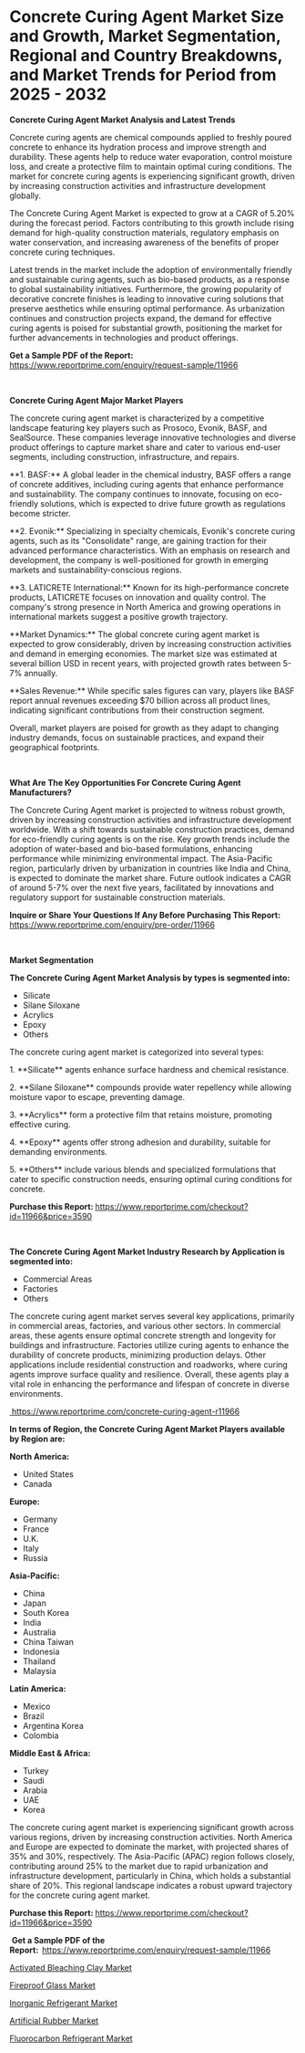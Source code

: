 <p><h1>Concrete Curing Agent Market Size and Growth, Market Segmentation, Regional and Country Breakdowns, and Market Trends for Period from 2025 -  2032</h1></p><p><strong>Concrete Curing Agent Market Analysis and Latest Trends</strong></p>
<p><p>Concrete curing agents are chemical compounds applied to freshly poured concrete to enhance its hydration process and improve strength and durability. These agents help to reduce water evaporation, control moisture loss, and create a protective film to maintain optimal curing conditions. The market for concrete curing agents is experiencing significant growth, driven by increasing construction activities and infrastructure development globally.</p><p>The Concrete Curing Agent Market is expected to grow at a CAGR of 5.20% during the forecast period. Factors contributing to this growth include rising demand for high-quality construction materials, regulatory emphasis on water conservation, and increasing awareness of the benefits of proper concrete curing techniques. </p><p>Latest trends in the market include the adoption of environmentally friendly and sustainable curing agents, such as bio-based products, as a response to global sustainability initiatives. Furthermore, the growing popularity of decorative concrete finishes is leading to innovative curing solutions that preserve aesthetics while ensuring optimal performance. As urbanization continues and construction projects expand, the demand for effective curing agents is poised for substantial growth, positioning the market for further advancements in technologies and product offerings.</p></p>
<p><strong>Get a Sample PDF of the Report:&nbsp;</strong> <a href="https://www.reportprime.com/enquiry/request-sample/11966?utm_campaign=1944&utm_medium=2&utm_source=Github&utm_content=ia&utm_term=17032025&utm_id=concrete-curing-agent">https://www.reportprime.com/enquiry/request-sample/11966</a></p>
<p>&nbsp;</p>
<p><strong>Concrete Curing Agent Major Market Players</strong></p>
<p><p>The concrete curing agent market is characterized by a competitive landscape featuring key players such as Prosoco, Evonik, BASF, and SealSource. These companies leverage innovative technologies and diverse product offerings to capture market share and cater to various end-user segments, including construction, infrastructure, and repairs.</p><p>**1. BASF:** A global leader in the chemical industry, BASF offers a range of concrete additives, including curing agents that enhance performance and sustainability. The company continues to innovate, focusing on eco-friendly solutions, which is expected to drive future growth as regulations become stricter.</p><p>**2. Evonik:** Specializing in specialty chemicals, Evonik's concrete curing agents, such as its "Consolidate" range, are gaining traction for their advanced performance characteristics. With an emphasis on research and development, the company is well-positioned for growth in emerging markets and sustainability-conscious regions.</p><p>**3. LATICRETE International:** Known for its high-performance concrete products, LATICRETE focuses on innovation and quality control. The company's strong presence in North America and growing operations in international markets suggest a positive growth trajectory.</p><p>**Market Dynamics:** The global concrete curing agent market is expected to grow considerably, driven by increasing construction activities and demand in emerging economies. The market size was estimated at several billion USD in recent years, with projected growth rates between 5-7% annually.</p><p>**Sales Revenue:** While specific sales figures can vary, players like BASF report annual revenues exceeding $70 billion across all product lines, indicating significant contributions from their construction segment. </p><p>Overall, market players are poised for growth as they adapt to changing industry demands, focus on sustainable practices, and expand their geographical footprints.</p></p>
<p>&nbsp;</p>
<p><strong>What Are The Key Opportunities For Concrete Curing Agent Manufacturers?</strong></p>
<p><p>The Concrete Curing Agent market is projected to witness robust growth, driven by increasing construction activities and infrastructure development worldwide. With a shift towards sustainable construction practices, demand for eco-friendly curing agents is on the rise. Key growth trends include the adoption of water-based and bio-based formulations, enhancing performance while minimizing environmental impact. The Asia-Pacific region, particularly driven by urbanization in countries like India and China, is expected to dominate the market share. Future outlook indicates a CAGR of around 5-7% over the next five years, facilitated by innovations and regulatory support for sustainable construction materials.</p></p>
<p><strong>Inquire or Share Your Questions If Any Before Purchasing This Report:</strong> <a href="https://www.reportprime.com/enquiry/pre-order/11966?utm_campaign=1944&utm_medium=2&utm_source=Github&utm_content=ia&utm_term=17032025&utm_id=concrete-curing-agent">https://www.reportprime.com/enquiry/pre-order/11966</a></p>
<p>&nbsp;</p>
<p><strong>Market Segmentation</strong></p>
<p><strong>The Concrete Curing Agent Market Analysis by types is segmented into:</strong></p>
<p><ul><li>Silicate</li><li>Silane Siloxane</li><li>Acrylics</li><li>Epoxy</li><li>Others</li></ul></p>
<p><p>The concrete curing agent market is categorized into several types: </p><p>1. **Silicate** agents enhance surface hardness and chemical resistance.</p><p>2. **Silane Siloxane** compounds provide water repellency while allowing moisture vapor to escape, preventing damage.</p><p>3. **Acrylics** form a protective film that retains moisture, promoting effective curing.</p><p>4. **Epoxy** agents offer strong adhesion and durability, suitable for demanding environments.</p><p>5. **Others** include various blends and specialized formulations that cater to specific construction needs, ensuring optimal curing conditions for concrete.</p></p>
<p><strong>Purchase this Report:&nbsp;</strong><a href="https://www.reportprime.com/checkout?id=11966&price=3590&utm_campaign=1944&utm_medium=2&utm_source=Github&utm_content=ia&utm_term=17032025&utm_id=concrete-curing-agent">https://www.reportprime.com/checkout?id=11966&price=3590</a></p>
<p>&nbsp;</p>
<p><strong>The Concrete Curing Agent Market Industry Research by Application is segmented into:</strong></p>
<p><ul><li>Commercial Areas</li><li>Factories</li><li>Others</li></ul></p>
<p><p>The concrete curing agent market serves several key applications, primarily in commercial areas, factories, and various other sectors. In commercial areas, these agents ensure optimal concrete strength and longevity for buildings and infrastructure. Factories utilize curing agents to enhance the durability of concrete products, minimizing production delays. Other applications include residential construction and roadworks, where curing agents improve surface quality and resilience. Overall, these agents play a vital role in enhancing the performance and lifespan of concrete in diverse environments.</p></p>
<p><a href="https://www.reportprime.com/concrete-curing-agent-r11966?utm_campaign=1944&utm_medium=2&utm_source=Github&utm_content=ia&utm_term=17032025&utm_id=concrete-curing-agent">&nbsp;https://www.reportprime.com/concrete-curing-agent-r11966</a></p>
<p><strong>In terms of Region, the Concrete Curing Agent Market Players available by Region are:</strong></p>
<p>
    <p> <strong> North America: </strong>
        <ul>
            <li>United States</li>
            <li>Canada</li>
        </ul>
        </p> 
    <p> <strong> Europe: </strong>
        <ul>
            <li>Germany</li>
            <li>France</li>
            <li>U.K.</li>
            <li>Italy</li>
            <li>Russia</li>
        </ul>
        </p> 
    <p> <strong> Asia-Pacific: </strong>
        <ul>
            <li>China</li>
            <li>Japan</li>
            <li>South Korea</li>
            <li>India</li>
            <li>Australia</li>
            <li>China Taiwan</li>
            <li>Indonesia</li>
            <li>Thailand</li>
            <li>Malaysia</li>
        </ul>
        </p> 
    <p> <strong> Latin America: </strong>
        <ul>
            <li>Mexico</li>
            <li>Brazil</li>
            <li>Argentina Korea</li>
            <li>Colombia</li>
        </ul>
        </p> 
    <p> <strong> Middle East & Africa: </strong>
        <ul>
            <li>Turkey</li>
            <li>Saudi</li>
            <li>Arabia</li>
            <li>UAE</li>
            <li>Korea</li>
        </ul>
    </p>
    </p>
<p><p>The concrete curing agent market is experiencing significant growth across various regions, driven by increasing construction activities. North America and Europe are expected to dominate the market, with projected shares of 35% and 30%, respectively. The Asia-Pacific (APAC) region follows closely, contributing around 25% to the market due to rapid urbanization and infrastructure development, particularly in China, which holds a substantial share of 20%. This regional landscape indicates a robust upward trajectory for the concrete curing agent market.</p></p>
<p><strong>Purchase this Report: </strong><a href="https://www.reportprime.com/checkout?id=11966&price=3590&utm_campaign=1944&utm_medium=2&utm_source=Github&utm_content=ia&utm_term=17032025&utm_id=concrete-curing-agent">https://www.reportprime.com/checkout?id=11966&price=3590</a></p>
<p>&nbsp;<strong>Get a Sample PDF of the Report:&nbsp;&nbsp;</strong><a href="https://www.reportprime.com/enquiry/request-sample/11966?utm_campaign=1944&utm_medium=2&utm_source=Github&utm_content=ia&utm_term=17032025&utm_id=concrete-curing-agent">https://www.reportprime.com/enquiry/request-sample/11966</a></p>
<p><strong></strong></p>
<p><p><a href="https://github.com/poskaturovtl/Market-Research-Report-List-1/blob/main/activated-bleaching-clay-market.md?utm_campaign=1944&utm_medium=2&utm_source=Github&utm_content=ia&utm_term=17032025&utm_id=concrete-curing-agent">Activated Bleaching Clay Market</a></p><p><a href="https://github.com/kreilkoffas4/Market-Research-Report-List-1/blob/main/fireproof-glass-market.md?utm_campaign=1944&utm_medium=2&utm_source=Github&utm_content=ia&utm_term=17032025&utm_id=concrete-curing-agent">Fireproof Glass Market</a></p><p><a href="https://github.com/rafiishibu00/Market-Research-Report-List-1/blob/main/inorganic-refrigerant-market.md?utm_campaign=1944&utm_medium=2&utm_source=Github&utm_content=ia&utm_term=17032025&utm_id=concrete-curing-agent">Inorganic Refrigerant Market</a></p><p><a href="https://github.com/duerknikko44/Market-Research-Report-List-1/blob/main/artificial-rubber-market.md?utm_campaign=1944&utm_medium=2&utm_source=Github&utm_content=ia&utm_term=17032025&utm_id=concrete-curing-agent">Artificial Rubber Market</a></p><p><a href="https://github.com/paulierasho/Market-Research-Report-List-1/blob/main/fluorocarbon-refrigerant-market.md?utm_campaign=1944&utm_medium=2&utm_source=Github&utm_content=ia&utm_term=17032025&utm_id=concrete-curing-agent">Fluorocarbon Refrigerant Market</a></p></p>